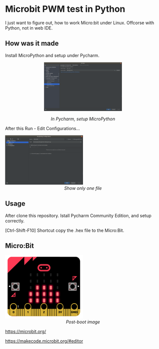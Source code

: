 # Microbit PWM test in Python

I just want to figure out, how to work Micro:bit under Linux.
Offcorse with Python, not in web IDE.

How was it made
-----

Install MicroPython and setup under Pycharm.

<p align="center">
<img src="Pycharm.png" width="50%"></p>
<div align="center"><i>In Pycharm, setup MicroPython</i></div>

After this Run - Edit Configurations...

<img src="Pycharm2.png" width="50%">
<div align="center"><i>Show only one file</i></div>


Usage
-----

After clone this repository. Istall Pycharm Community Edition, and setup correctly.

[Ctrl-Shift-F10] Shortcut copy the .hex file to the Micro:Bit.


Micro:Bit
-----

<img src="Microbit.png" width="50%">
<div align="center"><i>Post-boot image</i></div>


https://microbit.org/

https://makecode.microbit.org/#editor

